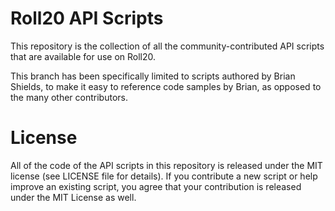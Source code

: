 Roll20 API Scripts
==================

This repository is the collection of all the community-contributed API scripts that are available for use on Roll20.

This branch has been specifically limited to scripts authored by Brian Shields, to make it easy to reference code samples by Brian, as opposed to the many other contributors.

License
=======

All of the code of the API scripts in this repository is released under the MIT license (see LICENSE file for details). If you contribute a new script or help improve an existing script, you agree that your contribution is released under the MIT License as well.
